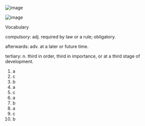 ![image](https://github.com/jeuneseven/ReadingNotes/assets/8426758/4dd9fc87-48fc-4b2b-bd3c-b9342fd6fc42)

![image](https://github.com/jeuneseven/ReadingNotes/assets/8426758/3c188401-5caf-488b-8c05-bbe34fb29355)

Vocabulary

compulsory: adj. required by law or a rule; obligatory.

afterwards: adv. at a later or future time.

tertiary: n. third in order, third in importance, or at a third stage of development.

1. a
2. c
3. b
4. a
5. c
6. a
7. b
8. a
9. c
10. b
